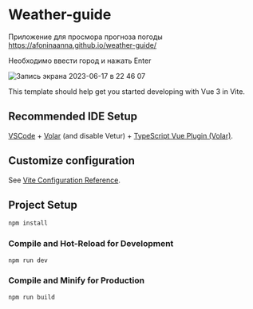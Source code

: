 # Weather-guide

Приложение для просмора прогноза погоды https://afoninaanna.github.io/weather-guide/

Необходимо ввести город и нажать Enter

![Запись экрана 2023-06-17 в 22 46 07](https://github.com/afoninaanna/weather-guide/assets/108758880/cd9c6170-d51e-42c8-a1f4-8d09e4db8715)

This template should help get you started developing with Vue 3 in Vite.

## Recommended IDE Setup

[VSCode](https://code.visualstudio.com/) + [Volar](https://marketplace.visualstudio.com/items?itemName=Vue.volar) (and disable Vetur) + [TypeScript Vue Plugin (Volar)](https://marketplace.visualstudio.com/items?itemName=Vue.vscode-typescript-vue-plugin).

## Customize configuration

See [Vite Configuration Reference](https://vitejs.dev/config/).

## Project Setup

```sh
npm install
```

### Compile and Hot-Reload for Development

```sh
npm run dev
```

### Compile and Minify for Production

```sh
npm run build
```
